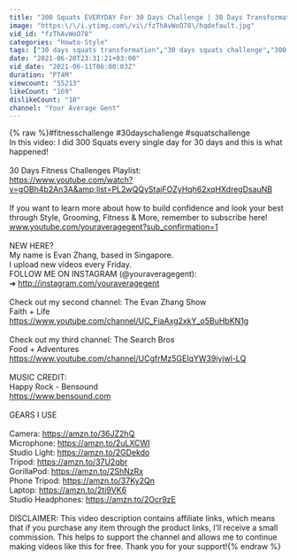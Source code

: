 ```yaml
---
title: "300 Squats EVERYDAY For 30 Days Challenge | 30 Days Transformation"
image: "https:\/\/i.ytimg.com\/vi\/fzThAvWoO78\/hqdefault.jpg"
vid_id: "fzThAvWoO78"
categories: "Howto-Style"
tags: ["30 days squats transformation","30 days squats challenge","300 squats for 30 days results"]
date: "2021-06-20T23:31:21+03:00"
vid_date: "2021-06-11T06:00:03Z"
duration: "PT4M"
viewcount: "55213"
likeCount: "169"
dislikeCount: "10"
channel: "Your Average Gent"
---
```

{% raw %}#fitnesschallenge #30dayschallenge #squatschallenge<br />In this video: I did 300 Squats every single day for 30 days and this is what happened!<br /><br />30 Days Fitness Challenges Playlist:<br /><a rel="nofollow" target="blank" href="https://www.youtube.com/watch?v=gOBh4b2An3A&amp;list=PL2wQQyStajFOZyHqh62xqHXdregDsauNB">https://www.youtube.com/watch?v=gOBh4b2An3A&amp;list=PL2wQQyStajFOZyHqh62xqHXdregDsauNB</a><br /><br />If you want to learn more about how to build confidence and look your best through Style, Grooming, Fitness &amp; More, remember to subscribe here!<br />www.youtube.com/youraveragegent?sub_confirmation=1<br /><br />NEW HERE?<br />My name is Evan Zhang, based in Singapore.<br />I upload new videos every Friday.<br />FOLLOW ME ON INSTAGRAM (@youraveragegent):<br />➜ <a rel="nofollow" target="blank" href="http://instagram.com/youraveragegent">http://instagram.com/youraveragegent</a><br /><br />Check out my second channel: The Evan Zhang Show<br />Faith + Life<br /><a rel="nofollow" target="blank" href="https://www.youtube.com/channel/UC_FiaAxg2xkY_o5BuHbKN1g">https://www.youtube.com/channel/UC_FiaAxg2xkY_o5BuHbKN1g</a><br /><br />Check out my third channel: The Search Bros<br />Food + Adventures<br /><a rel="nofollow" target="blank" href="https://www.youtube.com/channel/UCgfrMz5GEIqYW39iyjwl-LQ">https://www.youtube.com/channel/UCgfrMz5GEIqYW39iyjwl-LQ</a><br /><br />MUSIC CREDIT:<br />Happy Rock - Bensound<br /><a rel="nofollow" target="blank" href="https://www.bensound.com">https://www.bensound.com</a><br /><br />GEARS I USE<br /><br />Camera: <a rel="nofollow" target="blank" href="https://amzn.to/36JZ2hQ">https://amzn.to/36JZ2hQ</a><br />Microphone: <a rel="nofollow" target="blank" href="https://amzn.to/2uLXCWI">https://amzn.to/2uLXCWI</a><br />Studio Light: <a rel="nofollow" target="blank" href="https://amzn.to/2GDekdo">https://amzn.to/2GDekdo</a><br />Tripod: <a rel="nofollow" target="blank" href="https://amzn.to/37U2qbr">https://amzn.to/37U2qbr</a><br />GorillaPod: <a rel="nofollow" target="blank" href="https://amzn.to/2ShNzRx">https://amzn.to/2ShNzRx</a><br />Phone Tripod: <a rel="nofollow" target="blank" href="https://amzn.to/37Ky2Qn">https://amzn.to/37Ky2Qn</a><br />Laptop: <a rel="nofollow" target="blank" href="https://amzn.to/2ti9VK6">https://amzn.to/2ti9VK6</a><br />Studio Headphones: <a rel="nofollow" target="blank" href="https://amzn.to/2Ocr9zE">https://amzn.to/2Ocr9zE</a><br /><br />DISCLAIMER: This video description contains affiliate links, which means that if you purchase any item through the product links, I’ll receive a small commission. This helps to support the channel and allows me to continue making videos like this for free. Thank you for your support!{% endraw %}
